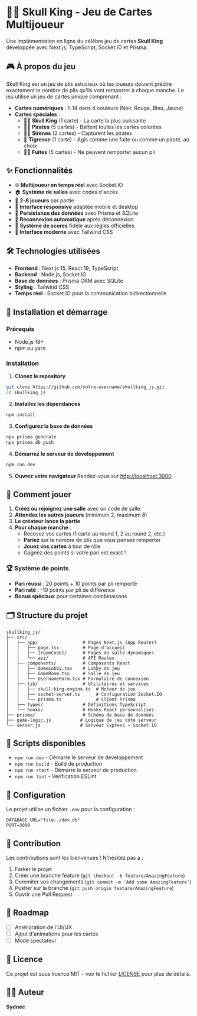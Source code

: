 # 🏴‍☠️ Skull King - Jeu de Cartes Multijoueur

Une implémentation en ligne du célèbre jeu de cartes **Skull King** développée avec Next.js, TypeScript, Socket.IO et Prisma.

## 🎮 À propos du jeu

Skull King est un jeu de plis astucieux où les joueurs doivent prédire exactement le nombre de plis qu'ils vont remporter à chaque manche. Le jeu utilise un jeu de cartes unique comprenant :

- **Cartes numériques** : 1-14 dans 4 couleurs (Noir, Rouge, Bleu, Jaune)
- **Cartes spéciales** :
  - 🏴‍☠️ **Skull King** (1 carte) - La carte la plus puissante
  - 🏴‍☠️ **Pirates** (5 cartes) - Battent toutes les cartes colorées
  - 🧜‍♀️ **Sirènes** (2 cartes) - Capturent les pirates
  - 🐯 **Tigresse** (1 carte) - Agis comme une fuite ou comme un pirate, au choix  
  - 🏃‍♂️ **Fuites** (5 cartes) - Ne peuvent remporter aucun pli

## ✨ Fonctionnalités

- 🌐 **Multijoueur en temps réel** avec Socket.IO
- 🏠 **Système de salles** avec codes d'accès
- 👥 **2-8 joueurs** par partie
- 📱 **Interface responsive** adaptée mobile et desktop
- 💾 **Persistance des données** avec Prisma et SQLite
- 🔄 **Reconnexion automatique** après déconnexion
- 🎯 **Système de scores** fidèle aux règles officielles
- 🎨 **Interface moderne** avec Tailwind CSS

## 🛠️ Technologies utilisées

- **Frontend** : Next.js 15, React 19, TypeScript
- **Backend** : Node.js, Socket.IO
- **Base de données** : Prisma ORM avec SQLite
- **Styling** : Tailwind CSS
- **Temps réel** : Socket.IO pour la communication bidirectionnelle

## 🚀 Installation et démarrage

### Prérequis
- Node.js 18+ 
- npm ou yarn

### Installation

1. **Clonez le repository**
```bash
git clone https://github.com/votre-username/skullking_js.git
cd skullking_js
```

2. **Installez les dépendances**
```bash
npm install
```

3. **Configurez la base de données**
```bash
npx prisma generate
npx prisma db push
```

4. **Démarrez le serveur de développement**
```bash
npm run dev
```

5. **Ouvrez votre navigateur**
Rendez-vous sur [http://localhost:3000](http://localhost:3000)

## 📖 Comment jouer

1. **Créez ou rejoignez une salle** avec un code de salle
2. **Attendez les autres joueurs** (minimum 2, maximum 8)
3. **Le créateur lance la partie**
4. **Pour chaque manche** :
   - Recevez vos cartes (1 carte au round 1, 2 au round 2, etc.)
   - **Pariez** sur le nombre de plis que vous pensez remporter
   - **Jouez vos cartes** à tour de rôle
   - Gagnez des points si votre pari est exact !

### 🏆 Système de points

- **Pari réussi** : 20 points + 10 points par pli remporté
- **Pari raté** : -10 points par pli de différence
- **Bonus spéciaux** pour certaines combinaisons

## 🗂️ Structure du projet

```
skullking_js/
├── src/
│   ├── app/                 # Pages Next.js (App Router)
│   │   ├── page.tsx         # Page d'accueil
│   │   ├── [roomCode]/      # Pages de salle dynamiques
│   │   └── api/             # API Routes
│   ├── components/          # Composants React
│   │   ├── GameLobby.tsx    # Lobby de jeu
│   │   ├── GameRoom.tsx     # Salle de jeu
│   │   └── UsernameForm.tsx # Formulaire de connexion
│   ├── lib/                 # Utilitaires et services
│   │   ├── skull-king-engine.ts  # Moteur de jeu
│   │   ├── socket-server.ts      # Configuration Socket.IO
│   │   └── prisma.ts             # Client Prisma
│   ├── types/               # Définitions TypeScript
│   └── hooks/               # Hooks React personnalisés
├── prisma/                  # Schéma de base de données
├── game-logic.js           # Logique de jeu côté serveur
└── server.js               # Serveur Express + Socket.IO
```

## 🎯 Scripts disponibles

- `npm run dev` - Démarre le serveur de développement
- `npm run build` - Build de production
- `npm run start` - Démarre le serveur de production
- `npm run lint` - Vérification ESLint

## 🔧 Configuration

Le projet utilise un fichier `.env` pour la configuration :

```env
DATABASE_URL="file:./dev.db"
PORT=3000
```

## 🤝 Contribution

Les contributions sont les bienvenues ! N'hésitez pas à :

1. Forker le projet
2. Créer une branche feature (`git checkout -b feature/AmazingFeature`)
3. Commiter vos changements (`git commit -m 'Add some AmazingFeature'`)
4. Pusher sur la branche (`git push origin feature/AmazingFeature`)
5. Ouvrir une Pull Request

## 📝 Roadmap

- [ ] Amélioration de l'UI/UX
- [ ] Ajout d'animations pour les cartes
- [ ] Mode spectateur

## 📄 Licence

Ce projet est sous licence MIT - voir le fichier [LICENSE](LICENSE) pour plus de détails.

## 👨‍💻 Auteur

**Sydnec**
